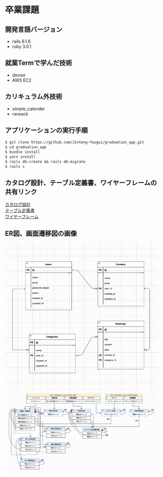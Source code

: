 # 卒業課題
## 開発言語バージョン
 - rails 6.1.6
 - ruby 3.0.1

## 就業Termで学んだ技術
 - devise
 - AWS EC2

## カリキュラム外技術
 - simple_calender
 - ransack

 ## アプリケーションの実行手順
  ```
  $ git clone https://github.com/Jinteng-Yougui/graduation_app.git 
  $ cd graduation_app
  $ bundle install
  $ yarn install
  $ rails db:create && rails db:migrate
  $ rails s
  ```

## カタログ設計、テーブル定義書、ワイヤーフレームの共有リンク
 [カタログ設計](https://docs.google.com/spreadsheets/d/1_TFuGwPiHCuG-bPi9dH-qgoztzAOmDAhTqOLpczz1gI/edit?usp=sharing)  
 [テーブル定義書](https://docs.google.com/spreadsheets/d/1e8fFRM11rXSeeq2lpBC3qI-VcUNWEEvjdLwvdZyqtno/edit?usp=sharing)  
 [ワイヤーフレーム](https://drive.google.com/file/d/1NUPZoTZOaiiGZwh5tmbf4bAt8yGQbgQW/view?usp=sharing)

##  ER図、画面遷移図の画像
 ![ER図](./ER.png)  
 ![画面遷移図](./map.png)